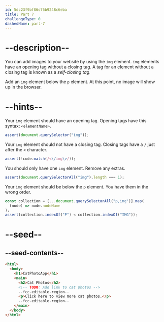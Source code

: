 ```yaml
---
id: 5dc23f9bf86c76b9248c6eba
title: Part 7
challengeType: 0
dashedName: part-7
---
```


# --description--

You can add images to your website by using the `img` element. `img` elements have an opening tag without a closing tag. A tag for an element without a closing tag is known as a <dfn>self-closing tag</dfn>.

Add an `img` element below the `p` element. At this point, no image will show up in the browser.

# --hints--

Your `img` element should have an opening tag. Opening tags have this syntax: `<elementName>`.

```js
assert(document.querySelector("img"));
```

Your `img` element should not have a closing tag. Closing tags have a `/` just after the `<` character.

```js
assert(!code.match(/<\/img\>/));
```

You should only have one `img` element. Remove any extras.

```js
assert(document.querySelectorAll("img").length === 1);
```

Your `img` element should be below the `p` element. You have them in the wrong order.

```js
const collection = [...document.querySelectorAll("p,img")].map(
  (node) => node.nodeName
);
assert(collection.indexOf("P") < collection.indexOf("IMG"));
```

# --seed--

## --seed-contents--

```html
<html>
  <body>
    <h1>CatPhotoApp</h1>
    <main>
      <h2>Cat Photos</h2>
      <!-- TODO: Add link to cat photos -->
      --fcc-editable-region--
      <p>Click here to view more cat photos.</p>
      --fcc-editable-region--
    </main>
  </body>
</html>
```
